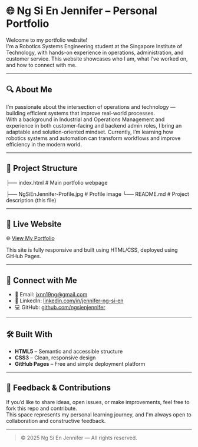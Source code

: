 # 🌐 Ng Si En Jennifer – Personal Portfolio

Welcome to my portfolio website!  
I'm a Robotics Systems Engineering student at the Singapore Institute of Technology, with hands-on experience in operations, administration, and customer service. This website showcases who I am, what I’ve worked on, and how to connect with me.

---

## 🔍 About Me

I’m passionate about the intersection of operations and technology — building efficient systems that improve real-world processes.  
With a background in Industrial and Operations Management and experience in both customer-facing and backend admin roles, I bring an adaptable and solution-oriented mindset. Currently, I’m learning how robotics systems and automation can transform workflows and improve efficiency in the modern world.

---

## 📁 Project Structure
├── index.html # Main portfolio webpage

├── NgSiEnJennifer-Profile.jpg # Profile image
└── README.md # Project description (this file)

---

## 🚀 Live Website

🌐 [View My Portfolio](https://ngsienjennifer.github.io/Portfolio/)

This site is fully responsive and built using HTML/CSS, deployed using GitHub Pages.

---

## 🔗 Connect with Me

- 📧 Email: [jxnn19ng@gmail.com](mailto:jxnn19ng@gmail.com)
- 💼 LinkedIn: [linkedin.com/in/jennifer-ng-si-en](https://www.linkedin.com/in/jennifer-ng-si-en/)
- 💻 GitHub: [github.com/ngsienjennifer](https://github.com/ngsienjennifer)

---

## 🛠️ Built With

- **HTML5** – Semantic and accessible structure
- **CSS3** – Clean, responsive design
- **GitHub Pages** – Free and simple deployment platform

---

## 🙌 Feedback & Contributions

If you’d like to share ideas, open issues, or make improvements, feel free to fork this repo and contribute.  
This space represents my personal learning journey, and I'm always open to collaboration and constructive feedback.

---

> © 2025 Ng Si En Jennifer — All rights reserved.
